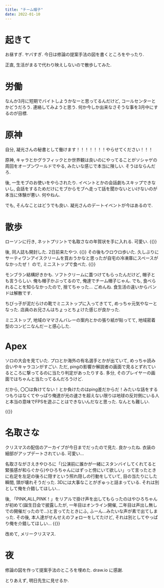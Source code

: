 ```yaml
---
title: "チーム帽子"
date: 2022-01-10
---
```


# 起きて
お昼すぎ. ヤバすぎ. 今日は修論の提案手法の図を書くところをやったり.

正直, 生活がまるで代わり映えしないので散歩してみた. 

# 労働
なんか3月に短期でバイトしようかなーと思ってるんだけど, コールセンターとかどうだろう. 連絡してみようと思う. 何か今しか出来なさそうな事を3月中にするのが目標.

# 原神

自分, 凝光さんの秘書として働けます！！！！！！！やらせてください！！！

原神, キャラとかグラフィックとか世界観は良いのにやってることがソシャゲの周回をオープンワールドでやる, みたいな感じで本当に険しい. そうはならんだろ.

後, 一生モブのお使いをやらされたり. イベントとかの会話劇もスキップできないし, 会話をするためだけにモブからモブへ走って話を聞かないといけないのが本当に体験が悪い. 何やねん.

でも, そんなことはどうでも良い. 凝光さんのデートイベントが今はあるので.

# 散歩
ローソンに行き, ネットプリントで名取さなの年賀状を手に入れる. 可愛い.
{{<tweet user="dango_bot" id="1480468879977910273">}}

後, 同人誌も開封した. 2日前来たやつ.
{{<tweet user="dango_bot" id="1480478721576701954">}}
その後もウロウロ歩いた. 久しぶりにサーティワンアイスクリームを買おうかなと思ったが自宅の冷凍庫にスペースがなかったぜ！
ので, ミニストップで食べた.
{{<tweet user="dango_bot" id="1480466835762184194">}}

モンブラン結構好きかも. ソフトクリームに蓋つけてもらったんだけど, 帽子とも言うらしい. 俺も帽子かぶってるので, 俺達でチーム帽子じゃん. でも, 食べられることを知らなかったので, 捨てちゃった... ごめんね. 食生活の違いからバンドは解散です.

ちびっ子が泥だらけの靴でミニストップに入ってきてて, めっちゃ元気やなーとなった. 店員のお兄さんはちょっとちょけた感じが良かった.

ミニストップ, 地域のママさんバレーの案内とかの張り紙が貼ってて, 地域密着型のコンビニなんだーと感心した.


# Apex

ソロの大会を見ていた. プロとか海外の有名選手とかが出ていて, めっちゃ読み合いやキャラコンがすごい. ただ, pingの影響か解説者の画面で見るとずれているところに撃ってるのに当たり判定があったりする. 多分, そのプレイヤーの画面ではちゃんと当たってるんだろうけど.

だから, 〇〇は負けてない！とか負けたのはping差だからだ！みたいな話をするつもりはなくてやっぱり俺達が光の速さを超えない限りは地球の反対側にいる人と本当の意味でFPSを遊ぶことはできないんだなと思った. なんとも難しい. 

{{<youtube vvuhsTyBkiI>}}

# 名取さな
クリスマスの配信のアーカイブが今日までだったので見た. 良かったね. 衣装の細部がアップデートされている. 可愛い...

名取さながさえきやひろに「(公演前に誰かが一緒にスタンバイしてくれてると緊張感が和らぐから)やひろちゃんにはずっと傍にいて欲しい」って言ったときに右足を左足の後ろに隠すという照れ隠しの行動をしていて, 目の当たりにした瞬間, 頭が壊れそうだった. 3Dには大事なことがぎゅっと詰まっている. それは別として俺を介錯してほしい...

後, 「PINK,ALL,PINK！」をリアルで掛け声を出してもらったのはやひろちゃんが初めて(誕生日会で披露したが, 一年目はオンライン開催, 二年目は声出し無しでの開催だったので...)と言ってたときにふ, ふーん...みたいな声が素で出てしまった. その後, 本人達がせんせえのフォローをしてたけど, それは別としてやっぱり俺を介錯してほしい...
{{<youtube DHirTqvmpM4>}}

改めて, メリークリスマス.
# 夜
修論の図を作って提案手法のところを埋めた. draw.io に感謝.

とりあえず, 明日先生に見せるか.